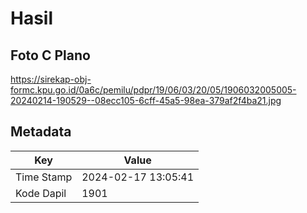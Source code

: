 # Hasil

## Foto C Plano

https://sirekap-obj-formc.kpu.go.id/0a6c/pemilu/pdpr/19/06/03/20/05/1906032005005-20240214-190529--08ecc105-6cff-45a5-98ea-379af2f4ba21.jpg


## Metadata

| Key        | Value               |
| ---------- | ------------------- |
| Time Stamp | 2024-02-17 13:05:41 |
| Kode Dapil | 1901                |



